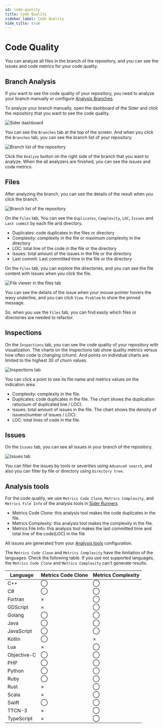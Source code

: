 ```yaml
---
id: code-quality
title: Code Quality
sidebar_label: Code Quality
hide_title: true
---
```


# Code Quality

You can analyze all files in the branch of the repository, and you can see the issues and code metrics for your code quality.

## Branch Analysis

If you want to see the code quality of your repository, you need to analyze your branch manually or configure [Analysis Branches](../getting-started/repository-settings.md#branches).

To analyze your branch manually, open the dashboard of the Sider and click the repository that you want to see the code quality.

![Sider dashboard](../assets/code-quality/sider-dashboard.jpg)

You can see the `Branches` tab at the top of the screen. And when you click the `Branches` tab, you can see the branch list of your repository.

![Branch list of the repository](../assets/code-quality/branch-list.jpg)

Click the `Analyze` button on the right side of the branch that you want to analyze. When the all analyzers are finished, you can see the issues and code metrics.

## Files

After analyzing the branch, you can see the details of the result when you click the branch.

![Branch list of the repository](../assets/code-quality/files-tab.jpg)

On the `Files` tab, You can see the `Duplicates`, `Complexity`, `LOC`, `Issues` and `Last commit` by each file and directory.

- Duplicates: code duplicates in the files or directory
- Complexity: complexity in the file or maximum complexity in the directory
- LOC: total line of the code in the file or the directory
- Issues: total amount of the issues in the file or the directory
- Last commit: Last committed time in the file or the directory

On the `Files` tab, you can explore the directories, and you can see the file content with Issues when you click the file.

![File viewer in the files tab](../assets/code-quality/file-viewer.jpg)

You can see the details of the issue when your mouse pointer hovers the wavy underline, and you can click `View Problem` to show the pinned message.

So, when you use the `Files` tab, you can find easily which files or directories are needed to refactor.

## Inspections

On the `Inspections` tab, you can see the code quality of your repository with visualization. The charts on the Inspections tab show quality metrics versus how often code is changing (churn). And points on individual charts are limited to the highest 30 of churn values.

![Inspections tab](../assets/code-quality/inspections-tab.jpg)

You can click a point to see its file name and metrics values on the indication area.

- Complexity: complexity in the file.
- Duplicates: code duplicates in the file. The chart shows the duplication ratio(sum of duplicated line / LOC).
- Issues: total amount of issues in the file. The chart shows the density of issues(number of issues / LOC).
- LOC: total lines of code in the file.

## Issues

On the `Issues` tab, you can see all issues in your branch of the repository.

![Issues tab](../assets/code-quality/issues-tab.jpg)

You can filter the issues by tools or severities using `Advanced search`, and also you can filter by file or directory using `Directory tree`.

## Analysis tools

For the code quality, we use `Metrics Code Clone`, `Metrics Complexity`, and `Metrics File Info` of the analysis tools in [Sider Runners](https://github.com/sider/runners)

- Metrics Code Clone: this analysis tool makes the code duplicates in the file.
- Metrics Complexity: this analysis tool makes the complexity in the file.
- Metrics File Info: this analysis tool makes the last committed time and total line of the code(LOC) in the file

All issues are generated from your [Analysis tools](../getting-started/repository-settings.md#tools) configuration.

The `Metrics Code Clone` and `Metrics Complexity` have the limitation of the languages. Check the following table. If you use not supported languages, the `Metrics Code Clone` and `Metrics Complexity` can't generate results.

| Language    | Metrics Code Clone | Metrics Complexity |
| ----------- | ------------------ | ------------------ |
| C++         | ◯                  | ◯                  |
| C#          | ◯                  | ◯                  |
| Fortran     | ×                  | ◯                  |
| GDScript    | ×                  | ◯                  |
| Golang      | ◯                  | ◯                  |
| Java        | ◯                  | ◯                  |
| JavaScript  | ◯                  | ◯                  |
| Kotlin      | ◯                  | ×                  |
| Lua         | ×                  | ◯                  |
| Objective-C | ◯                  | ◯                  |
| PHP         | ◯                  | ◯                  |
| Python      | ◯                  | ◯                  |
| Ruby        | ◯                  | ◯                  |
| Rust        | ×                  | ◯                  |
| Scala       | ×                  | ◯                  |
| Swift       | ◯                  | ◯                  |
| TTCN-3      | ×                  | ◯                  |
| TypeScript  | ×                  | ◯                  |
